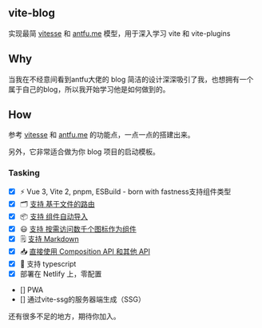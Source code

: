 ## vite-blog

实现最简 [vitesse](https://github.com/antfu/vitesse) 和 [antfu.me](https://github.com/antfu/antfu.me) 模型，用于深入学习 vite 和 vite-plugins

## Why

当我在不经意间看到antfu大佬的 blog 简洁的设计深深吸引了我，也想拥有一个属于自己的blog，所以我开始学习他是如何做到的。

## How

参考 [vitesse](https://github.com/antfu/vitesse) 和 [antfu.me](https://github.com/antfu/antfu.me) 的功能点，一点一点的搭建出来。

另外，它非常适合做为你 blog 项目的启动模板。
### Tasking

- [x] ⚡️ Vue 3, Vite 2, pnpm, ESBuild - born with fastness支持组件类型
- [x] 🗂 [支持 基于文件的路由](https://github.com/hannoeru/vite-plugin-pages)
- [x] 📦 [支持 组件自动导入](https://github.com/antfu/unplugin-vue-components)
- [x] 😃 [支持 按需访问数千个图标作为组件](https://github.com/antfu/unplugin-icons)
- [x] 🗒 [支持 Markdown](https://github.com/antfu/vite-plugin-md)
- [x] 📥 [直接使用 Composition API 和其他 API](https://github.com/antfu/unplugin-auto-import)
- [x] 🦾 支持 typescript
- [x] 部署在 Netlify 上，零配置
- [] PWA
- [] 通过vite-ssg的服务器端生成（SSG）

还有很多不足的地方，期待你加入。
